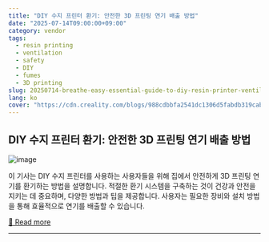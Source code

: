 ```yaml
---
title: "DIY 수지 프린터 환기: 안전한 3D 프린팅 연기 배출 방법"
date: "2025-07-14T09:00:00+09:00"
category: vendor
tags:
  - resin printing
  - ventilation
  - safety
  - DIY
  - fumes
  - 3D printing
slug: 20250714-breathe-easy-essential-guide-to-diy-resin-printer-ventilation
lang: ko
cover: "https://cdn.creality.com/blogs/988cdbbfa2541dc1306d5fabdb319cab.jpg"
---
```


## DIY 수지 프린터 환기: 안전한 3D 프린팅 연기 배출 방법
![image](https://cdn.creality.com/blogs/988cdbbfa2541dc1306d5fabdb319cab.jpg)

이 기사는 DIY 수지 프린터를 사용하는 사용자들을 위해 집에서 안전하게 3D 프린팅 연기를 환기하는 방법을 설명합니다. 적절한 환기 시스템을 구축하는 것이 건강과 안전을 지키는 데 중요하며, 다양한 방법과 팁을 제공합니다. 사용자는 필요한 장비와 설치 방법을 통해 효율적으로 연기를 배출할 수 있습니다.

[🔗 Read more](https://www.creality.com/blog/diy-ventilation-for-resin-printer)

---